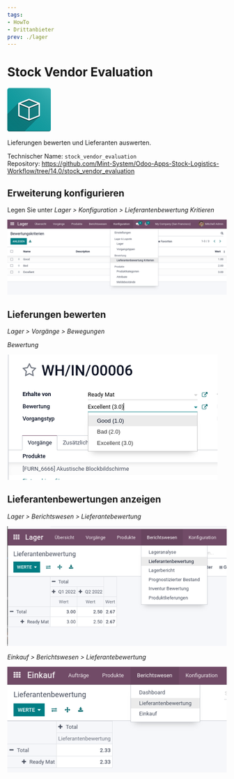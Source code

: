 ```yaml
---
tags:
- HowTo
- Drittanbieter
prev: ./lager
---
```

# Stock Vendor Evaluation
![icon_oms_box](assets/icon_oms_box.png)

Lieferungen bewerten und Lieferanten auswerten.

Technischer Name: `stock_vendor_evaluation`\
Repository: <https://github.com/Mint-System/Odoo-Apps-Stock-Logistics-Workflow/tree/14.0/stock_vendor_evaluation>

## Erweiterung konfigurieren

Legen Sie unter *Lager > Konfiguration > Lieferantenbewertung Kritieren*

![](assets/Stock%20Vendor%20Evaluation%20Bewertungskriterien.png)

## Lieferungen bewerten

*Lager > Vorgänge > Bewegungen*

*Bewertung*

![](assets/Stock%20Vendor%20Evaluation%20Bewertung.png)

## Lieferantenbewertungen anzeigen

*Lager > Berichtswesen > Lieferantebewertung*

![](assets/Stock%20Vendor%20Evaluation%20Lager%20Bericht.png)

*Einkauf > Berichtswesen > Lieferantebewertung*

![](assets/Stock%20Vendor%20Evaluation%20Einkauf%20Bericht.png)